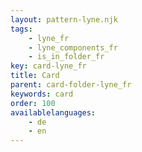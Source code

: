 ```yaml
---
layout: pattern-lyne.njk
tags: 
    - lyne_fr
    - lyne_components_fr
    - is_in_folder_fr
key: card-lyne_fr
title: Card
parent: card-folder-lyne_fr
keywords: card
order: 100
availablelanguages: 
    - de
    - en
---
```

